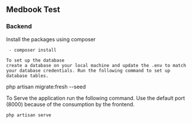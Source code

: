 
## Medbook Test

### Backend

Install the packages using composer
```
 - composer install

To set up the database
create a database on your local machine and update the .env to match your database credentials. Run the following command to set up database tables.
```
php artisan migrate:fresh --seed

To Serve the application run the following command.
Use the default port (8000) because of the consumption by the frontend.
```
php artisan serve  


